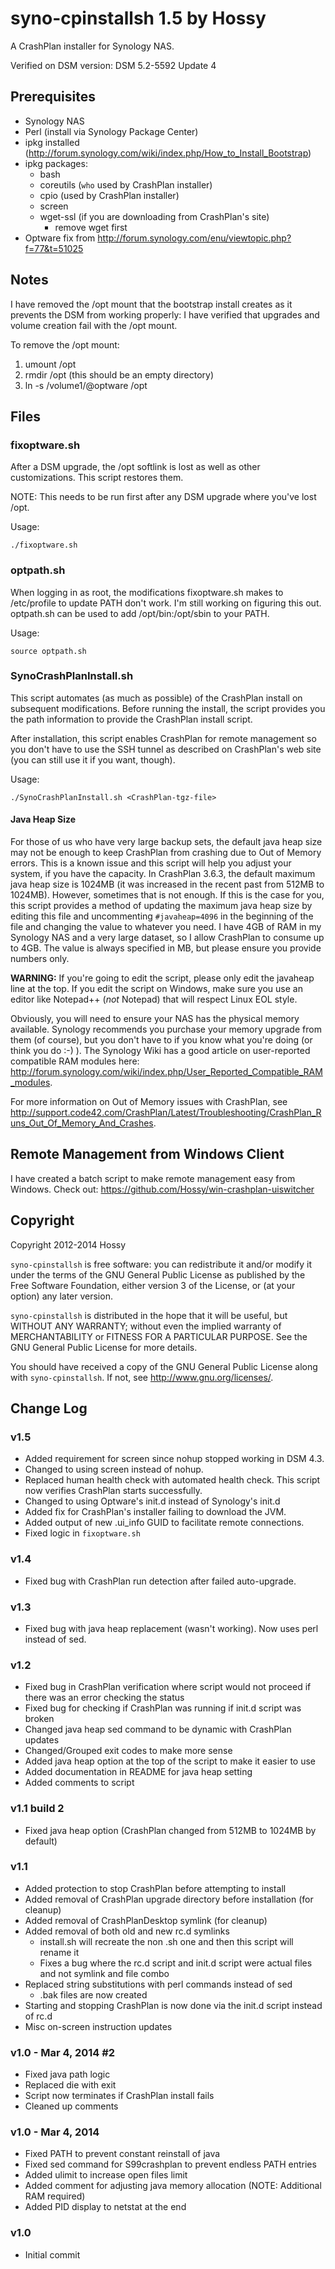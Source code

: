 syno-cpinstallsh 1.5 by Hossy
=====================================

A CrashPlan installer for Synology NAS.

Verified on DSM version: DSM 5.2-5592 Update 4


Prerequisites
-------------
- Synology NAS
- Perl (install via Synology Package Center)
- ipkg installed (<http://forum.synology.com/wiki/index.php/How_to_Install_Bootstrap>)
- ipkg packages:
	- bash
	- coreutils (`who` used by CrashPlan installer)
	- cpio (used by CrashPlan installer)
	- screen
	- wget-ssl (if you are downloading from CrashPlan's site)
		- remove wget first
- Optware fix from http://forum.synology.com/enu/viewtopic.php?f=77&t=51025


Notes
-----
I have removed the /opt mount that the bootstrap install creates as it prevents the
DSM from working properly: I have verified that upgrades and volume creation fail
with the /opt mount.

To remove the /opt mount:

1. umount /opt
2. rmdir /opt (this should be an empty directory)
3. ln -s /volume1/@optware /opt


Files
-----

### fixoptware.sh ###

After a DSM upgrade, the /opt softlink is lost as well as other customizations. 
This script restores them.

NOTE: This needs to be run first after any DSM upgrade where you've lost /opt.

Usage:

    ./fixoptware.sh

### optpath.sh ###

When logging in as root, the modifications fixoptware.sh makes to /etc/profile to
update PATH don't work.  I'm still working on figuring this out.  optpath.sh can
be used to add /opt/bin:/opt/sbin to your PATH.

Usage:

    source optpath.sh

### SynoCrashPlanInstall.sh ###

This script automates (as much as possible) of the CrashPlan install on subsequent
modifications. Before running the install, the script provides you the path
information to provide the CrashPlan install script.

After installation, this script enables CrashPlan for remote management so you
don't have to use the SSH tunnel as described on CrashPlan's web site (you can
still use it if you want, though).

Usage:

    ./SynoCrashPlanInstall.sh <CrashPlan-tgz-file>

#### Java Heap Size ####

For those of us who have very large backup sets, the default java heap size may not
be enough to keep CrashPlan from crashing due to Out of Memory errors.  This is a
known issue and this script will help you adjust your system, if you have the
capacity.  In CrashPlan 3.6.3, the default maximum java heap size is 1024MB (it was
increased in the recent past from 512MB to 1024MB).  However, sometimes that is not
enough.  If this is the case for you, this script provides a method of updating the
maximum java heap size by editing this file and uncommenting `#javaheap=4096` in
the beginning of the file and changing the value to whatever you need.  I have 4GB
of RAM in my Synology NAS and a very large dataset, so I allow CrashPlan to consume
up to 4GB.  The value is always specified in MB, but please ensure you provide
numbers only.

**WARNING:** If you're going to edit the script, please only edit the javaheap line
at the top.  If you edit the script on Windows, make sure you use an editor like
Notepad++ (*not* Notepad) that will respect Linux EOL style.

Obviously, you will need to ensure your NAS has the physical memory available.
Synology recommends you purchase your memory upgrade from them (of course), but you
don't have to if you know what you're doing (or think you do :-) ).  The Synology
Wiki has a good article on user-reported compatible RAM modules here:
<http://forum.synology.com/wiki/index.php/User_Reported_Compatible_RAM_modules>.

For more information on Out of Memory issues with CrashPlan, see
<http://support.code42.com/CrashPlan/Latest/Troubleshooting/CrashPlan_Runs_Out_Of_Memory_And_Crashes>.


Remote Management from Windows Client
-------------------------------------
I have created a batch script to make remote management easy from Windows.  Check
out: <https://github.com/Hossy/win-crashplan-uiswitcher>


Copyright
---------
Copyright 2012-2014 Hossy

`syno-cpinstallsh` is free software: you can redistribute it and/or modify
it under the terms of the GNU General Public License as published by
the Free Software Foundation, either version 3 of the License, or
(at your option) any later version.

`syno-cpinstallsh` is distributed in the hope that it will be useful,
but WITHOUT ANY WARRANTY; without even the implied warranty of
MERCHANTABILITY or FITNESS FOR A PARTICULAR PURPOSE.  See the
GNU General Public License for more details.

You should have received a copy of the GNU General Public License
along with `syno-cpinstallsh`.  If not, see <http://www.gnu.org/licenses/>.

Change Log
----------
### v1.5 ###
- Added requirement for screen since nohup stopped working in DSM 4.3.
- Changed to using screen instead of nohup.
- Replaced human health check with automated health check.  This script now
  verifies CrashPlan starts successfully.
- Changed to using Optware's init.d instead of Synology's init.d
- Added fix for CrashPlan's installer failing to download the JVM.
- Added output of new .ui_info GUID to facilitate remote connections.
- Fixed logic in `fixoptware.sh`

### v1.4 ###
- Fixed bug with CrashPlan run detection after failed auto-upgrade.

### v1.3 ###
- Fixed bug with java heap replacement (wasn't working).  Now uses perl instead of
  sed.

### v1.2 ###
- Fixed bug in CrashPlan verification where script would not proceed if there was
  an error checking the status
- Fixed bug for checking if CrashPlan was running if init.d script was broken
- Changed java heap sed command to be dynamic with CrashPlan updates
- Changed/Grouped exit codes to make more sense
- Added java heap option at the top of the script to make it easier to use
- Added documentation in README for java heap setting
- Added comments to script

### v1.1 build 2 ###
- Fixed java heap option (CrashPlan changed from 512MB to 1024MB by default)

### v1.1 ###

- Added protection to stop CrashPlan before attempting to install
- Added removal of CrashPlan upgrade directory before installation (for cleanup)
- Added removal of CrashPlanDesktop symlink (for cleanup)
- Added removal of both old and new rc.d symlinks
  - install.sh will recreate the non .sh one and then this script will rename it
  - Fixes a bug where the rc.d script and init.d script were actual files and not
    symlink and file combo
- Replaced string substitutions with perl commands instead of sed
  - .bak files are now created
- Starting and stopping CrashPlan is now done via the init.d script instead of rc.d
- Misc on-screen instruction updates

### v1.0 - Mar 4, 2014 #2 ###
- Fixed java path logic
- Replaced die with exit
- Script now terminates if CrashPlan install fails
- Cleaned up comments

### v1.0 - Mar 4, 2014 ###
- Fixed PATH to prevent constant reinstall of java
- Fixed sed command for S99crashplan to prevent endless PATH entries
- Added ulimit to increase open files limit
- Added comment for adjusting java memory allocation (NOTE: Additional RAM
  required)
- Added PID display to netstat at the end

### v1.0 ###
- Initial commit